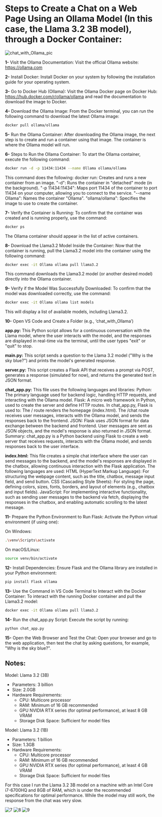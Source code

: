# Steps to Create a Chat on a Web Page Using an Ollama Model (In this case, the Llama 3.2 3B model), through a Docker Container:
![chat_with_Ollama_pic](https://github.com/user-attachments/assets/eccc0074-7f6e-40fd-8b10-7bc71e09fa22)


**1-** Visit the Ollama Documentation: Visit the official Ollama website: https://ollama.com

**2-** Install Docker: Install Docker on your system by following the installation guide for your operating system.

**3-** Go to Docker Hub (Ollama): Visit the Ollama Docker page on Docker Hub: https://hub.docker.com/r/ollama/ollama and read the documentation to download the image to Docker.

**4-** Download the Ollama Image: From the Docker terminal, you can run the following command to download the latest Ollama image:
```bash
docker pull ollama/ollama
```  

**5-** Run the Ollama Container: After downloading the Ollama image, the next step is to create and run a container using that image. The container is where the Ollama model will run.

**6-** Steps to Run the Ollama Container:
To start the Ollama container, execute the following command:
```bash
docker run -d -p 11434:11434 --name Ollama ollama/ollama
```  

This command does the following:
docker run: Creates and runs a new container from an image.
"-d": Runs the container in "detached" mode (in the background).
"-p 11434:11434": Maps port 11434 of the container to port 11434 on your computer, allowing you to connect to the service.
"--name Ollama": Names the container "Ollama".
"ollama/ollama": Specifies the image to use to create the container.

**7-** Verify the Container is Running:
To confirm that the container was created and is running properly, use the command:
```bash
docker ps
```
The Ollama container should appear in the list of active containers.

**8-** Download the Llama3.2 Model Inside the Container:
Now that the container is running, pull the Llama3.2 model into the container using the following command:
```bash
docker exec -it Ollama ollama pull llama3.2
```
This command downloads the Llama3.2 model (or another desired model) directly into the Ollama container.

**9-** Verify if the Model Was Successfully Downloaded:
To confirm that the model was downloaded correctly, use the command:
```bash
docker exec -it Ollama ollama list models
```
This will display a list of available models, including Llama3.2.

**10-** Open VS Code and Create a Folder (e.g., ‘chat_with_Ollama’)

**app.py:**
This Python script allows for a continuous conversation with the Llama model, where the user interacts with the model, and the responses are displayed in real-time via the terminal, until the user types "exit" or "quit" to stop.

**main.py:**
This script sends a question to the Llama 3.2 model ("Why is the sky blue?") and prints the model's generated response.

**server.py:**
This script creates a Flask API that receives a prompt via POST, generates a response (simulated for now), and returns the generated text in JSON format.

**chat_app.py:**
This file uses the following languages and libraries:
Python: The primary language used for backend logic, handling HTTP requests, and interacting with the Ollama model.
Flask: A micro web framework in Python, used to create the server and define HTTP routes. In chat_app.py, Flask is used to:
The / route renders the homepage (index.html).
The /chat route receives user messages, interacts with the Ollama model, and sends the responses back to the frontend.
JSON: Flask uses JSON format for data exchange between the backend and frontend. User messages are sent as JSON objects, and the model's response is also returned in JSON format. Summary: chat_app.py is a Python backend using Flask to create a web server that receives requests, interacts with the Ollama model, and sends responses back to the user interface.

**index.html:**
This file creates a simple chat interface where the user can send messages to the backend, and the model's responses are displayed in the chatbox, allowing continuous interaction with the Flask application.
The following languages are used:
HTML (HyperText Markup Language): For structuring the webpage content, such as the title, chatbox, message input field, and send button.
CSS (Cascading Style Sheets): For styling the page, defining colors, sizes, fonts, borders, and layout of elements (e.g., chatbox and input fields).
JavaScript: For implementing interactive functionality, such as sending user messages to the backend via fetch, displaying the responses in the chatbox, and enabling automatic scrolling to the latest message.

**11-** Prepare the Python Environment to Run Flask:
Activate the Python virtual environment (if using one):

On Windows:
```bash
.\venv\Scripts\activate
```

On macOS/Linux:
```bash
source venv/bin/activate
```

**12-** Install Dependencies:
Ensure Flask and the Ollama library are installed in your Python environment:
```bash
pip install Flask ollama
```

**13-** Use the Command in VS Code Terminal to Interact with the Docker Container:
To interact with the running Docker container and pull the Llama3.2 model:
```bash
docker exec -it Ollama ollama pull llama3.2
```

**14-** Run the chat_app.py Script:
Execute the script by running:
```bash
python chat_app.py
```

**15-** Open the Web Browser and Test the Chat:
Open your browser and go to the web application, then test the chat by asking questions, for example, "Why is the sky blue?".


## Notes:
Model: Llama 3.2 (3B)
- Parameters: 3 billion
- Size: 2.0GB	
- Hardware Requirements:
  - CPU: Multicore processor
  - RAM: Minimum of 16 GB recommended
  - GPU	NVIDIA RTX series (for optimal performance), at least 8 GB VRAM
  - Storage	Disk Space: Sufficient for model files 

Model: Llama 3.2 (1B)
- Parameters:	1 billion	
- Size: 1.3GB	
- Hardware Requirements:
  - CPU: Multicore processor
  - RAM: Minimum of 16 GB recommended
  - GPU	NVIDIA RTX series (for optimal performance), at least 4 GB VRAM
  - Storage	Disk Space: Sufficient for model files 

For this case I run the Llama 3.2 3B model on a machine with an Intel Core i7-6700HQ and 8GB of RAM, which is under the recommended specifications for optimal performance. While the model may still work, the response from the chat was very slow.

![7](https://github.com/user-attachments/assets/15d497de-7d29-414b-92db-59edcc8fac82)
![8](https://github.com/user-attachments/assets/3bacb801-c485-4689-87eb-fdabe1ec8290)
![9](https://github.com/user-attachments/assets/c2650f9e-2fd7-4b70-8d45-b6f606912f2c)


